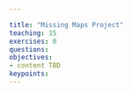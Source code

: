 ```yaml
---

title: "Missing Maps Project"
teaching: 15
exercises: 0
questions:
objectives:
- content TBD
keypoints:
---
```



